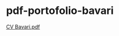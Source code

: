 # pdf-portofolio-bavari
[CV Bavari.pdf](https://github.com/user-attachments/files/20162369/CV.Bavari.pdf)
